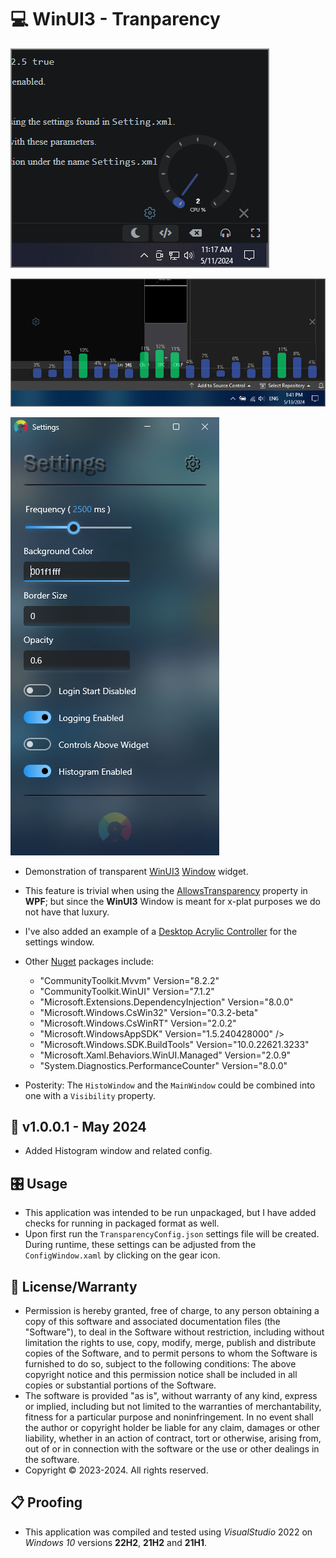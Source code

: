 # 💻 WinUI3 - Tranparency

![Example Picture](./ScreenShot1.png)

![Example Picture](./ScreenShot2.png)

![Example Picture](./ScreenShot3.png)

* Demonstration of transparent [WinUI3](https://learn.microsoft.com/en-us/windows/apps/winui/winui3) [Window](https://learn.microsoft.com/en-us/windows/windows-app-sdk/api/winrt/microsoft.ui.xaml.window?view=windows-app-sdk-1.5) widget.
* This feature is trivial when using the [AllowsTransparency](https://learn.microsoft.com/en-us/dotnet/api/system.windows.window.allowstransparency?view=windowsdesktop-8.0#remarks) property in **WPF**; but since the **WinUI3** Window is meant for x-plat purposes we do not have that luxury. 
* I've also added an example of a [Desktop Acrylic Controller](https://learn.microsoft.com/en-us/windows/windows-app-sdk/api/winrt/microsoft.ui.composition.systembackdrops.desktopacryliccontroller?view=windows-app-sdk-1.5) for the settings window.
* Other [Nuget](https://learn.microsoft.com/en-us/nuget/what-is-nuget) packages include:
	- "CommunityToolkit.Mvvm" Version="8.2.2"
	- "CommunityToolkit.WinUI" Version="7.1.2"
	- "Microsoft.Extensions.DependencyInjection" Version="8.0.0"
	- "Microsoft.Windows.CsWin32" Version="0.3.2-beta"
	- "Microsoft.Windows.CsWinRT" Version="2.0.2"
	- "Microsoft.WindowsAppSDK" Version="1.5.240428000" />
	- "Microsoft.Windows.SDK.BuildTools" Version="10.0.22621.3233"
	- "Microsoft.Xaml.Behaviors.WinUI.Managed" Version="2.0.9"
	- "System.Diagnostics.PerformanceCounter" Version="8.0.0"

* Posterity: The `HistoWindow` and the `MainWindow` could be combined into one with a `Visibility` property.
 
## 📝 v1.0.0.1 - May 2024
* Added Histogram window and related config.

## 🎛️ Usage
* This application was intended to be run unpackaged, but I have added checks for running in packaged format as well.
* Upon first run the `TransparencyConfig.json` settings file will be created. During runtime, these settings can be adjusted from the `ConfigWindow.xaml` by clicking on the gear icon.

## 🧾 License/Warranty
* Permission is hereby granted, free of charge, to any person obtaining a copy of this software and associated documentation files (the "Software"), to deal in the Software without restriction, including without limitation the rights to use, copy, modify, merge, publish and distribute copies of the Software, and to permit persons to whom the Software is furnished to do so, subject to the following conditions: The above copyright notice and this permission notice shall be included in all copies or substantial portions of the Software.
* The software is provided "as is", without warranty of any kind, express or implied, including but not limited to the warranties of merchantability, fitness for a particular purpose and noninfringement. In no event shall the author or copyright holder be liable for any claim, damages or other liability, whether in an action of contract, tort or otherwise, arising from, out of or in connection with the software or the use or other dealings in the software.
* Copyright © 2023-2024. All rights reserved.

## 📋 Proofing
* This application was compiled and tested using *VisualStudio* 2022 on *Windows 10* versions **22H2**, **21H2** and **21H1**.

